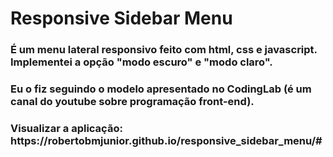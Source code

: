 <h1>Responsive Sidebar Menu</h1>
<h3>É um menu lateral responsivo feito com html, css e javascript. Implementei a opção "modo escuro" e "modo claro".</h3>
<h3>Eu o fiz seguindo o modelo apresentado no CodingLab (é um canal do youtube sobre programação front-end).</h3>
<h3>Visualizar a aplicação: https://robertobmjunior.github.io/responsive_sidebar_menu/# </h3>


